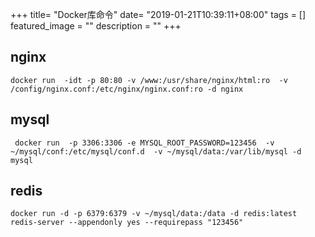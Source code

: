 +++
title= "Docker库命令"
date= "2019-01-21T10:39:11+08:00"
tags = []
featured_image = ""
description = ""
+++


## nginx
```
docker run  -idt -p 80:80 -v /www:/usr/share/nginx/html:ro  -v /config/nginx.conf:/etc/nginx/nginx.conf:ro -d nginx
```

## mysql
```
 docker run  -p 3306:3306 -e MYSQL_ROOT_PASSWORD=123456  -v ~/mysql/conf:/etc/mysql/conf.d  -v ~/mysql/data:/var/lib/mysql -d mysql
```

## redis
```
docker run -d -p 6379:6379 -v ~/mysql/data:/data -d redis:latest redis-server --appendonly yes --requirepass "123456"
```
